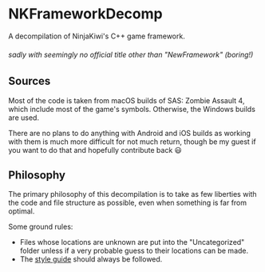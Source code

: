 # NKFrameworkDecomp
A decompilation of NinjaKiwi's C++ game framework. <h6>sadly with seemingly no official title other than "NewFramework" (boring!)</h6>

## Sources
Most of the code is taken from macOS builds of SAS: Zombie Assault 4, which include most of the game's symbols. Otherwise, the Windows builds are used.

There are no plans to do anything with Android and iOS builds as working with them is much more difficult for not much return, though be my guest if you want to do that and hopefully contribute back 😃

## Philosophy
The primary philosophy of this decompilation is to take as few liberties with the code and file structure as possible, even when something is far from optimal.

Some ground rules:
- Files whose locations are unknown are put into the "Uncategorized" folder unless if a very probable guess to their locations can be made.
- The [style guide](STYLE_GUIDE.md) should always be followed.
